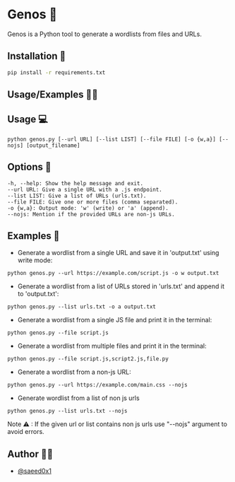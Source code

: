 # Genos 🤖

Genos is a Python tool to generate a wordlists from files and URLs.


## Installation 🚀

```bash
pip install -r requirements.txt
```

## Usage/Examples 🏌️‍♂️

## Usage 💻

```shell
python genos.py [--url URL] [--list LIST] [--file FILE] [-o {w,a}] [--nojs] [output_filename]
```

## Options 🚦
```shell
-h, --help: Show the help message and exit.
--url URL: Give a single URL with a .js endpoint.
--list LIST: Give a list of URLs (urls.txt).
--file FILE: Give one or more files (comma separated).
-o {w,a}: Output mode: 'w' (write) or 'a' (append).
--nojs: Mention if the provided URLs are non-js URLs.
```

## Examples 🏇
- Generate a wordlist from a single URL and save it in 'output.txt' using write mode:
```shell
python genos.py --url https://example.com/script.js -o w output.txt
```
- Generate a wordlist from a list of URLs stored in 'urls.txt' and append it to 'output.txt':
```shell
python genos.py --list urls.txt -o a output.txt
```
- Generate a wordlist from a single JS file and print it in the terminal:
```shell
python genos.py --file script.js
```
- Generate a wordlist from multiple files and print it in the terminal:
```shell
python genos.py --file script.js,script2.js,file.py
```
- Generate a wordlist from a non-js URL:
```shell
python genos.py --url https://example.com/main.css --nojs
```
- Generate wordlist from a list of non js urls
```shell
python genos.py --list urls.txt --nojs
```

Note ⚠ : If the given url or list contains non js urls use "--nojs" argument to avoid errors.

## Author 👨‍💻

- [@saeed0x1](https://www.github.com/saeed0x1)

